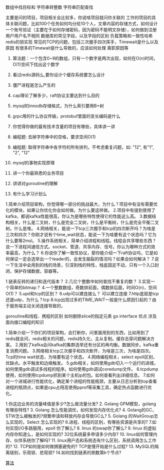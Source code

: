 数组中找目标和
字符串转整数
字符串匹配查找

主要是问的项目，项目相关会比较多，你说啥项目就问你关联的
工作的项目的具体关联问题，比如100个任务如何均分给10个人，文章内容的存储方式，如何设计一个账号验证（主要在于如何存储密码，因为密码不能明文存储），如何做到注册用户用户名不相同
数据库的常见字段，以及字段的区别
负载策略和一致性哈希
redis的锁实现
常见的TCP的问题，包括三次握手四次挥手，Timewait是什么以及原因
有很多的Timewait是什么导致的，应该如何处理
离职原因等

1. 算法题：一个包含0~9的数组，只有一个数字是两次出现，如何在O(n)时间，O(1)空间下找出这个数字
2. 看过redis源码么,要你设计个缓存系统要怎么设计
3. 僵尸进程是怎么产生的
3. cap理论了解多少，raft协议主要达到什么目的
4. mysql的innodb存储格式，为什么索引要用B+树
5. grpc用的什么协议传输，protobuf里面的变长编码是什么
6. 你觉得你做的最有技术含量的项目有哪些，具体讲一讲

1. 编程题: 去掉字符串中的空格，要求空间O(1)
2. 编程题: 取得字符串中各字符的所有排列，不考虑重复问题，如: "12", 有"1", "2", "12"
3. mysql的事物实现原理
4. 讲一个你最熟悉的业务项目
5. 讲讲对goroutine的理解
6. 有什么学习计划么

1.简单介绍项目架构，你觉得哪一部分的挑战最大，为什么？项目中有没有需要优化的模块，如果让你优化你会如何做。为什么要这样做。
2.项目中有提到使用了kafka，都说kafka性能很高，你认为是哪些特性使得它的性能这么高。
3.数据结构相关，什么是二叉树，什么是完全二叉树，什么是平衡树，什么是完全平衡二叉树。什么是堆。
4.网络相关，能说一下tcp三次握手和tcp的四次断开吗？为啥是三次和四次？你刚才说有个time_wait状态，能说一下为啥要有这个状态吗？它为什么要等2msl。
5.操作系统相关，简单介绍进程和线程。线程会共享哪些东西？说一下进程间通信方式。socket、管道、共享内存、信号。你认为哪种方式的效率最高，为什么？
6.你说你了解一致性协议，那你能介绍一下raft协议吗，它是如何保证一定会选举出一个leader的，会发生脑裂的情况吗？如果会如何解决？
7.说一下生活中会用到的栈的场景，引深到栈的特性，栈底固定不动，只有一个入口封闭，保护存储数据，容器等。

1.链表反转的递归和迭代版本？
2.几亿个整数中如何查找不重复的数？
3.实现一个简单的bitmap？
4.一个整数数组，奇数排前面，偶数排后面，时间O(n)，空间O(1)？
5.upd和tcp的区别？
6.udp可以建连接么？ 可以建立连接
7.http底层是tcp还是udp，为什么？tcp
8.tcp出现过多的TIME_WAIT一般是什么原因引起的？由于服务端主动关闭连接导致的，

goroutine和线程、携程的区别
如何删除slice的指定元素
go interface 优点
涉及面向接口编程的知识

1.简单介绍一下你们的项目架构，会打断你，问里面用到的东西，比如用到了redis就会问，redis相关的问题，redis持久化，主从复制。缓存击穿问题解决方案。
2.用到了kafka会问kafka的集群选举还有分区的再均衡。数据同步。kafka重复消费问题。
3.网络相关tcp三次握手和四次断开，为啥是三次，为啥是四次。Tcp的time wait状态，为啥要有这个状态。
4.网络编程相关，select epoll区别，优缺点。水平触发和边缘触发。
5.gdb相关，如何使用gdb切入一个运行的进城，如何使用gdb调试多线程的程序。如何使用gdb调试coredump文件。
6.tcpdump使用，如何使用tcpdump抓到某个主机ip的包。如何查看列出详细信息。
7.如何对一个进城进行性能优化，确定某个进程的性能瓶颈，主要从日志分析到top查看进程的瓶颈点，如果是cpu占用高使用pprof等采集工具，确定热点函数进行优化。

1.你这边业务的流量峰值是多少?怎么做流量分发?
2. Golang GPM模型，golang 有哪些特性?
3. Golang 怎么性能调优，如何发现内存优化点?
4. Golang的GC，STW怎么被触发的?频繁申请和释放内存会导致GC么?
5. Golang 的WaitGroup怎么实现的，Select 怎么实现的?
6.进程、线程的区别，有哪些资源是共享的?
7.如何实现I/O多路服用，epoll 你了解么?
8. linux 的swap你了解么?
9. linux 的虚拟内存你知道么，是如何实现的? 32位系统最多申请多少内存?
10. linux如何管理内存、伙伴系统你了解吗?
11. linux用户态和系统态有什么区别，系统调用怎么工作的?
12. TCP如何是如何做拥塞避免的? TCP是慢开始是什么过程?
13. MySQL的隔离级别，乐观锁、悲观锁?
14.如何找到链表的倒数第k个节点?


[算法](https://www.cnblogs.com/youxin/p/3349834.html)